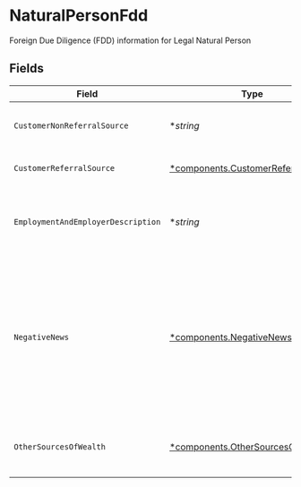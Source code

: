# NaturalPersonFdd

Foreign Due Diligence (FDD) information for Legal Natural Person


## Fields

| Field                                                                                                                          | Type                                                                                                                           | Required                                                                                                                       | Description                                                                                                                    | Example                                                                                                                        |
| ------------------------------------------------------------------------------------------------------------------------------ | ------------------------------------------------------------------------------------------------------------------------------ | ------------------------------------------------------------------------------------------------------------------------------ | ------------------------------------------------------------------------------------------------------------------------------ | ------------------------------------------------------------------------------------------------------------------------------ |
| `CustomerNonReferralSource`                                                                                                    | **string*                                                                                                                      | :heavy_minus_sign:                                                                                                             | Customer Non-referral Source                                                                                                   | Introduced through mobile app                                                                                                  |
| `CustomerReferralSource`                                                                                                       | [*components.CustomerReferralSource](../../models/components/customerreferralsource.md)                                        | :heavy_minus_sign:                                                                                                             | Customer Referral Source                                                                                                       |                                                                                                                                |
| `EmploymentAndEmployerDescription`                                                                                             | **string*                                                                                                                      | :heavy_minus_sign:                                                                                                             | The description of the applicant's source of wealth                                                                            | I am a line cook at a fine dining restaurant with 55 employees                                                                 |
| `NegativeNews`                                                                                                                 | [*components.NegativeNews](../../models/components/negativenews.md)                                                            | :heavy_minus_sign:                                                                                                             | Information about any negative news against the client, or any immediate family members, close associates, or related entities |                                                                                                                                |
| `OtherSourcesOfWealth`                                                                                                         | [*components.OtherSourcesOfWealth](../../models/components/othersourcesofwealth.md)                                            | :heavy_minus_sign:                                                                                                             | The applicant's other source of wealth                                                                                         |                                                                                                                                |